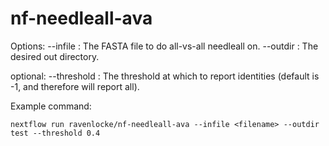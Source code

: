 # nf-needleall-ava

Options:
--infile <infile> : The FASTA file to do all-vs-all needleall on.
--outdir <directory> : The desired out directory.

optional:
--threshold <float> : The threshold at which to report identities (default is -1, and therefore will report all).

Example command:

```
nextflow run ravenlocke/nf-needleall-ava --infile <filename> --outdir test --threshold 0.4
```
